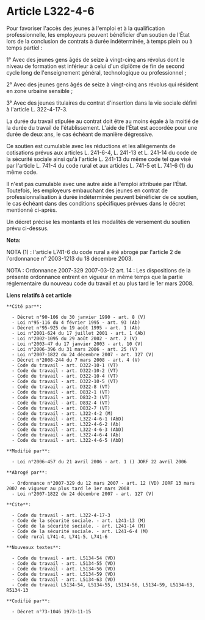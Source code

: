 # Article L322-4-6

Pour favoriser l'accès des jeunes à l'emploi et à la qualification professionnelle, les employeurs peuvent bénéficier d'un
soutien de l'État lors de la conclusion de contrats à durée indéterminée, à temps plein ou à temps partiel :

1° Avec des jeunes gens âgés de seize à vingt-cinq ans révolus dont le niveau de formation est inférieur à celui d'un diplôme
de fin de second cycle long de l'enseignement général, technologique ou professionnel ;

2° Avec des jeunes gens âgés de seize à vingt-cinq ans révolus qui résident en zone urbaine sensible ;

3° Avec des jeunes titulaires du contrat d'insertion dans la vie sociale défini à l'article L. 322-4-17-3.

La durée du travail stipulée au contrat doit être au moins égale à la moitié de la durée du travail de l'établissement.
L'aide de l'État est accordée pour une durée de deux ans, le cas échéant de manière dégressive.

Ce soutien est cumulable avec les réductions et les allégements de cotisations prévus aux articles L. 241-6-4, L. 241-13 et
L. 241-14 du code de la sécurité sociale ainsi qu'à l'article L. 241-13 du même code tel que visé par l'article L. 741-4 du
code rural et aux articles L. 741-5 et L. 741-6 (1) du même code.

Il n'est pas cumulable avec une autre aide à l'emploi attribuée par l'État. Toutefois, les employeurs embauchant des jeunes
en contrat de professionnalisation à durée indéterminée peuvent bénéficier de ce soutien, le cas échéant dans des conditions
spécifiques prévues dans le décret mentionné ci-après.

Un décret précise les montants et les modalités de versement du soutien prévu ci-dessus.

**Nota:**

NOTA (1) : l'article L741-6 du code rural a été abrogé par l'article 2 de l'ordonnance n° 2003-1213 du 18 décembre 2003.

NOTA : Ordonnance 2007-329 2007-03-12 art. 14 :  Les dispositions de la présente ordonnance entrent en vigueur en même temps
que la partie réglementaire du nouveau code du travail et au plus tard le 1er mars 2008.

**Liens relatifs à cet article**

	**Cité par**:

	  - Décret n°90-106 du 30 janvier 1990 - art. 8 (V)
	  - Loi n°95-116 du 4 février 1995 - art. 93 (Ab)
	  - Décret n°95-925 du 19 août 1995 - art. 1 (Ab)
	  - Loi n°2001-624 du 17 juillet 2001 - art. 1 (Ab)
	  - Loi n°2002-1095 du 29 août 2002 - art. 2 (V)
	  - Loi n°2003-47 du 17 janvier 2003 - art. 10 (V)
	  - Loi n°2006-396 du 31 mars 2006 - art. 25 (V)
	  - Loi n°2007-1822 du 24 décembre 2007 - art. 127 (V)
	  - Décret n°2008-244 du 7 mars 2008 - art. 4 (V)
	  - Code du travail - art. D322-10-1 (VT)
	  - Code du travail - art. D322-10-2 (VT)
	  - Code du travail - art. D322-10-4 (VT)
	  - Code du travail - art. D322-10-5 (VT)
	  - Code du travail - art. D322-8 (VT)
	  - Code du travail - art. D832-1 (VT)
	  - Code du travail - art. D832-3 (VT)
	  - Code du travail - art. D832-4 (VT)
	  - Code du travail - art. D832-7 (VT)
	  - Code du travail - art. L322-4-2 (M)
	  - Code du travail - art. L322-4-6-1 (AbD)
	  - Code du travail - art. L322-4-6-2 (Ab)
	  - Code du travail - art. L322-4-6-3 (AbD)
	  - Code du travail - art. L322-4-6-4 (Ab)
	  - Code du travail - art. L322-4-6-5 (AbD)

	**Modifié par**:

	  - Loi n°2006-457 du 21 avril 2006 - art. 1 () JORF 22 avril 2006

	**Abrogé par**:

	  - Ordonnance n°2007-329 du 12 mars 2007 - art. 12 (VD) JORF 13 mars 2007 en vigueur au plus tard le 1er mars 2008
	  - Loi n°2007-1822 du 24 décembre 2007 - art. 127 (V)

	**Cite**:

	  - Code du travail - art. L322-4-17-3
	  - Code de la sécurité sociale. - art. L241-13 (M)
	  - Code de la sécurité sociale. - art. L241-14 (M)
	  - Code de la sécurité sociale. - art. L241-6-4 (M)
	  - Code rural L741-4, L741-5, L741-6

	**Nouveaux textes**:

	  - Code du travail - art. L5134-54 (VD)
	  - Code du travail - art. L5134-55 (VD)
	  - Code du travail - art. L5134-56 (VD)
	  - Code du travail - art. L5134-59 (VD)
	  - Code du travail - art. L5134-63 (VD)
	  - Code du travail L5134-54, L5134-55, L5134-56, L5134-59, L5134-63, R5134-13

	**Codifié par**:

	  - Décret n°73-1046 1973-11-15

